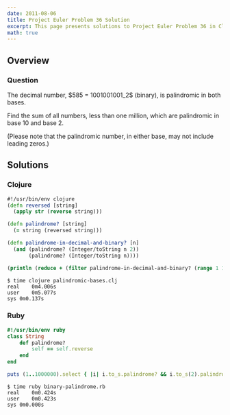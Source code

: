 ```yaml
---
date: 2011-08-06
title: Project Euler Problem 36 Solution
excerpt: This page presents solutions to Project Euler Problem 36 in Clojure and Ruby.
math: true
---
```



## Overview


### Question

<p>
The decimal number, $585 = 1001001001_2$ (binary), is palindromic in both bases.
</p>

<p>
Find the sum of all numbers, less than one million, which are palindromic in base 10 and base 2.
</p>

<p>
(Please note that the palindromic number, in either base, may not include leading zeros.)
</p>






## Solutions

### Clojure

```clojure
#!/usr/bin/env clojure
(defn reversed [string]
  (apply str (reverse string)))

(defn palindrome? [string]
  (= string (reversed string)))

(defn palindrome-in-decimal-and-binary? [n]
  (and (palindrome? (Integer/toString n 2))
       (palindrome? (Integer/toString n))))

(println (reduce + (filter palindrome-in-decimal-and-binary? (range 1 1000000))))
```


```
$ time clojure palindromic-bases.clj
real	0m4.006s
user	0m5.077s
sys	0m0.137s
```



### Ruby

```ruby
#!/usr/bin/env ruby
class String
	def palindrome?
		self == self.reverse
	end
end

puts (1..1000000).select { |i| i.to_s.palindrome? && i.to_s(2).palindrome? }.reduce(:+)
```


```
$ time ruby binary-palindrome.rb
real	0m0.424s
user	0m0.423s
sys	0m0.000s
```


